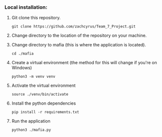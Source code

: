### Local installation:

1. Git clone this repository. 
    ```
    git clone https://github.com/zachcyrus/Team_7_Project.git
    ```

2. Change directory to the location of the repository on your machine. 

3. Change directory to mafia (this is where the application is located). 

    ```
    cd ./mafia
    ```

4. Create a virtual environment (the method for this will change if you're on Windows)

    ```
    python3 -m venv venv
    ```

5. Activate the virtual environment 

    ```
    source ./venv/bin/activate
    ```

6. Install the python dependencies 

    ```
    pip install -r requirements.txt
    ```

7. Run the application 

    ```
    python3 ./mafia.py
    ```
